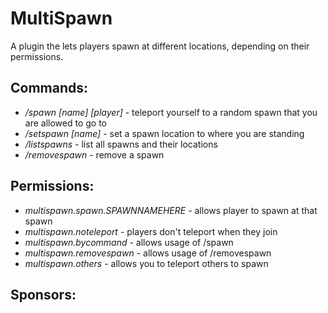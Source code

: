 # MultiSpawn
A plugin the lets players spawn at different locations, depending on their permissions. 


## Commands:

  * _/spawn [name] [player]_ - teleport yourself to a random spawn that you are allowed to go to
  * _/setspawn [name]_ - set a spawn location to where you are standing
  * _/listspawns_ - list all spawns and their locations
  * _/removespawn_ - remove a spawn
  
## Permissions:
  
  * _multispawn.spawn.SPAWNNAMEHERE_ - allows player to spawn at that spawn
  * _multispawn.noteleport_ - players don't teleport when they join
  * _multispawn.bycommand_ - allows usage of /spawn
  * _multispawn.removespawn_ - allows usage of /removespawn
  * _multispawn.others_ - allows you to teleport others to spawn
  
## Sponsors:

